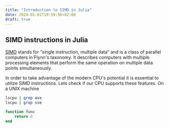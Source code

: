```yaml
---
title: "Introduction to SIMD in Julia"
date: 2024-01-01T19:59:56+02:00
draft: true
---
```


## SIMD instructions in Julia

[SIMD](https://en.wikipedia.org/wiki/Single_instruction,_multiple_data) stands for “single instruction, multiple data” and is a class of parallel computers in Flynn's taxonomy. It describes computers with multiple processing elements that perform the same operation on multiple data points simultaneously.

In order to take advantage of the modern CPU's potential it is essential to utilize SIMD instructions. Lets check if our CPU supports these features. On a UNIX machine 

```sh
lscpu | grep avx
lscpu | grep sse
```

```julia
function func 
    return 0
end
```
